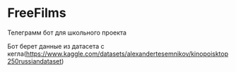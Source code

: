 # FreeFilms
Телеграмм бот для школьного проекта

Бот берет данные из датасета с кегла(https://www.kaggle.com/datasets/alexandertesemnikov/kinopoisktop250russiandataset)
